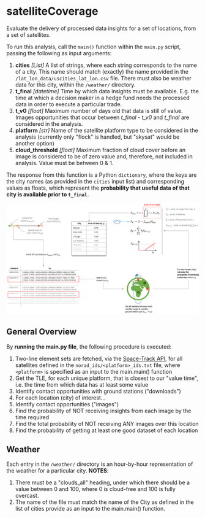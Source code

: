 # satelliteCoverage
Evaluate the delivery of processed data insights for a set of locations, from a set of satellites.

To run this analysis, call the `main()` function within the `main.py` script, passing the following as input arguments:
 1. **cities** _[List]_ A list of strings, where each string corresponds to the name of a city. This name should match (exactly) the name provided in the `/lat_lon_data/uscities_lat_lon.csv` file. There must also be weather data for this city, within the `/weather/` directory.
 2. **t_final** _[datetime]_ Time by which data insights must be available. E.g. the time at which a decision maker in a hedge fund needs the processed data in order to execute a particular trade.
 3. **t_v0** _[float]_ Maximum number of days old that data is still of value. Images opportunities that occur between _t_final - t_v0_ and _t_final_ are considered in the analysis.
 4. **platform** _[str]_ Name of the satellite platform type to be considered in the analysis (currently only "flock" is handled, but "skysat" would be another option)
 5. **cloud_threshold** _[float]_ Maximum fraction of cloud cover before an image is considered to be of zero value and, therefore, not included in analysis. Value must be between 0 & 1.

The response from this function is a Python `dictionary`, where the keys are the city names (as provided in the `cities` input list) and corresponding values as floats, which represent the **probability that useful data of that city is available prior to `t_final`**.

![General flow of the model operations](/assets/model_flow.PNG)

## General Overview
By **running the main.py file**, the following procedure is executed:
 1. Two-line element sets are fetched, via the [Space-Track API](https://www.space-track.org/documentation#/api), for all satellites defined in the `norad_ids/<platform>_ids.txt` file, where `<platform>` is specified as an input to the main.main() function
 2. Get the TLE, for each unique platform, that is closest to our "value time", i.e. the time from which data has at least some value
 3. Identify contact opportunities with ground stations ("downloads")
 4. For each location (city) of interest...
 5. Identify contact opportunities ("images")
 6. Find the probability of NOT receiving insights from each image by the time required
 7. Find the total probability of NOT receiving ANY images over this location
 8. Find the probability of getting at least one good dataset of each location

## Weather
Each entry in the `/weather/` directory is an hour-by-hour representation of the weather for a particular city. **NOTES**:
 1. There must be a "clouds_all" heading, under which there should be a value between 0 and 100, where 0 is cloud-free and 100 is fully overcast.
 2. The name of the file must match the name of the City as defined in the list of cities provide as an input to the main.main() function.
